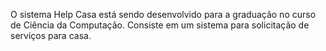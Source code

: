 O sistema Help Casa está sendo desenvolvido para a graduação no curso de Ciência da Computação. Consiste em um sistema para solicitação de serviços para casa.